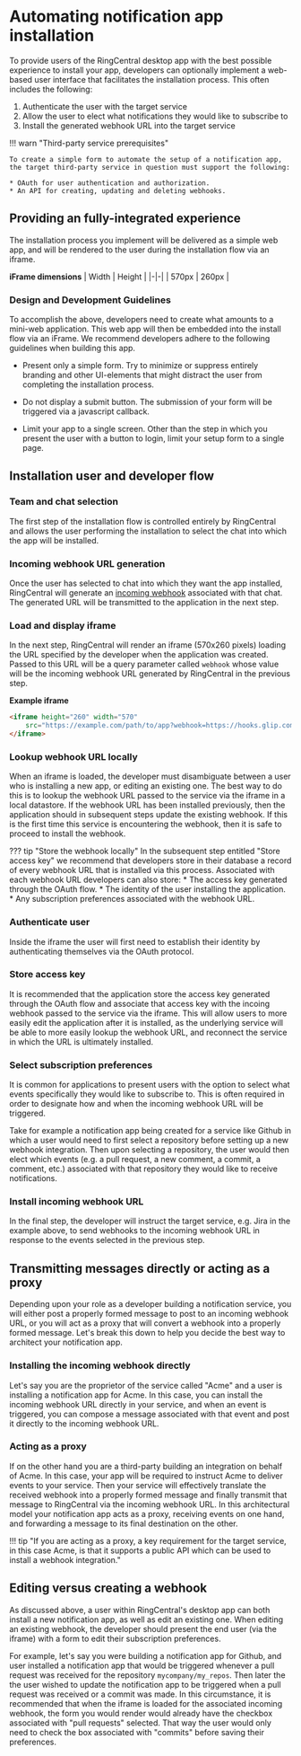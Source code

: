 # Automating notification app installation

To provide users of the RingCentral desktop app with the best possible experience to install your app, developers can optionally implement a web-based user interface that facilitates the installation process. This often includes the following:

1. Authenticate the user with the target service
2. Allow the user to elect what notifications they would like to subscribe to
3. Install the generated webhook URL into the target service

!!! warn "Third-party service prerequisites"

    To create a simple form to automate the setup of a notification app, the target third-party service in question must support the following:
    
    * OAuth for user authentication and authorization.
    * An API for creating, updating and deleting webhooks.

## Providing an fully-integrated experience

The installation process you implement will be delivered as a simple web app, and will be rendered to the user during the installation flow via an iframe. 

**iFrame dimensions**
| Width | Height |
|-|-|
| 570px | 260px |

### Design and Development Guidelines

To accomplish the above, developers need to create what amounts to a mini-web application. This web app will then be embedded into the install flow via an iFrame. We recommend developers adhere to the following guidelines when building this app.

* Present only a simple form. Try to minimize or suppress entirely branding and other UI-elements that might distract the user from completing the installation process.

* Do not display a submit button. The submission of your form will be triggered via a javascript callback. 

* Limit your app to a single screen. Other than the step in which you present the user with a button to login, limit your setup form to a single page.

## Installation user and developer flow

### Team and chat selection

The first step of the installation flow is controlled entirely by RingCentral and allows the user performing the installation to select the chat into which the app will be installed. 

### Incoming webhook URL generation

Once the user has selected to chat into which they want the app installed, RingCentral will generate an [incoming webhook](../incoming-webhooks/webhook-creation/) associated with that chat. The generated URL will be transmitted to the application in the next step.

### Load and display iframe

In the next step, RingCentral will render an iframe (570x260 pixels) loading the URL specified by the developer when the application was created. Passed to this URL will be a query parameter called `webhook` whose value will be the incoming webhook URL generated by RingCentral in the previous step. 

**Example iframe**

```html
<iframe height="260" width="570"
    src="https://example.com/path/to/app?webhook=https://hooks.glip.com/webhook/v2/gdhs7828ergdj72">
</iframe>
```

### Lookup webhook URL locally

When an iframe is loaded, the developer must disambiguate between a user who is installing a new app, or editing an existing one. The best way to do this is to lookup the webhook URL passed to the service via the iframe in a local datastore. If the webhook URL has been installed previously, then the application should in subsequent steps update the existing webhook. If this is the first time this service is encountering the webhook, then it is safe to proceed to install the webhook. 

??? tip "Store the webhook locally"
    In the subsequent step entitled "Store access key" we recommend that developers store in their database a record of every webhook URL that is installed via this process. Associated with each webhook URL developers can also store:
	    * The access key generated through the OAuth flow.
		* The identity of the user installing the application.
		* Any subscription preferences associated with the webhook URL. 

### Authenticate user

Inside the iframe the user will first need to establish their identity by authenticating themselves via the OAuth protocol. 

### Store access key 

It is recommended that the application store the access key generated through the OAuth flow and associate that access key with the incoing webhook passed to the service via the iframe. This will allow users to more easily edit the application after it is installed, as the underlying service will be able to more easily lookup the webhook URL, and reconnect the service in which the URL is ultimately installed.

### Select subscription preferences

It is common for applications to present users with the option to select what events specifically they would like to subscribe to. This is often required in order to designate how and when the incoming webhook URL will be triggered. 

Take for example a notification app being created for a service like Github in which a user would need to first select a repository before setting up a new webhook integration. Then upon selecting a repository, the user would then elect which events (e.g. a pull request, a new comment, a commit, a comment, etc.) associated with that repository they would like to receive notifications. 

### Install incoming webhook URL

In the final step, the developer will instruct the target service, e.g. Jira in the example above, to send webhooks to the incoming webhook URL in response to the events selected in the previous step.

## Transmitting messages directly or acting as a proxy

Depending upon your role as a developer building a notification service, you will either post a properly formed message to post to an incoming webhook URL, or you will act as a proxy that will convert a webhook into a properly formed message. Let's break this down to help you decide the best way to architect your notification app. 

### Installing the incoming webhook directly

Let's say you are the proprietor of the service called "Acme" and a user is installing a notification app for Acme. In this case, you can install the incoming webhook URL directly in your service, and when an event is triggered, you can compose a message associated with that event and post it directly to the incoming webhook URL. 

### Acting as a proxy

If on the other hand you are a third-party building an integration on behalf of Acme. In this case, your app will be required to instruct Acme to deliver events to your service. Then your service will effectively translate the received webhook into a properly formed message and finally transmit that message to RingCentral via the incoming webhook URL. In this architectural model your notification app acts as a proxy, receiving events on one hand, and forwarding a message to its final destination on the other. 

!!! tip "If you are acting as a proxy, a key requirement for the target service, in this case Acme, is that it supports a public API which can be used to install a webhook integration."

## Editing versus creating a webhook

As discussed above, a user within RingCentral's desktop app can both install a new notification app, as well as edit an existing one. When editing an existing webhook, the developer should present the end user (via the iframe) with a form to edit their subscription preferences. 

For example, let's say you were building a notification app for Github, and user installed a notification app that would be triggered whenever a pull request was received for the repository `mycompany/my_repos`. Then later the the user wished to update the notification app to be triggered when a pull request was received or a commit was made. In this circumstance, it is recommended that when the iframe is loaded for the associated incoming webhook, the form you would render would already have the checkbox associated with "pull requests" selected. That way the user would only need to check the box associated with "commits" before saving their preferences. 


